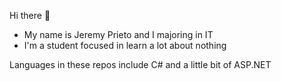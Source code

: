Hi there 👋

- My name is Jeremy Prieto and I majoring in IT
- I'm a student focused in learn a lot about nothing

Languages in these repos include C# and a little bit of ASP.NET
